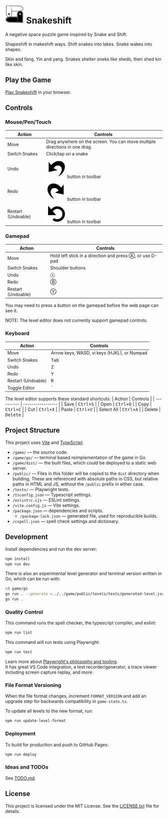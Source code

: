 # <img src="./game/public/graphics/yin-yang-larger-sneks-180px.png" height="60"> Snakeshift

A negative space puzzle game inspired by Snake and Shift.

Shapeshift in makeshift ways. Shift snakes into lakes. Snake wakes into shapes.

Skin and fang. Yin and yang. Snakes shelter sneks like sheds, then shed kin like skin.

## Play the Game

[Play Snakeshift](https://1j01.github.io/snakeshift/) in your browser.

## Controls

### Mouse/Pen/Touch

| Action             | Controls                                                                   |
| ------------------ | -------------------------------------------------------------------------- |
| Move               | Drag anywhere on the screen. You can move multiple directions in one drag. |
| Switch Snakes      | Click/tap on a snake                                                       |
| Undo               | ![Undo](./game/public/graphics/undo.svg) button in toolbar                 |
| Redo               | ![Redo](./game/public/graphics/redo.svg) button in toolbar                 |
| Restart (Undoable) | ![Restart](./game/public/graphics/restart.svg) button in toolbar           |

### Gamepad

| Action             | Controls                                                 |
| ------------------ | -------------------------------------------------------- |
| Move               | Hold left stick in a direction and press Ⓐ, or use D-pad |
| Switch Snakes      | Shoulder buttons                                         |
| Undo               | ⓧ                                                        |
| Redo               | Ⓑ                                                        |
| Restart (Undoable) | Ⓨ                                                        |

You may need to press a button on the gamepad before the web page can see it.

NOTE: The level editor does not currently support gamepad controls.

### Keyboard

| Action             | Controls                                    |
| ------------------ | ------------------------------------------- |
| Move               | Arrow keys, WASD, vi keys (HJKL), or Numpad |
| Switch Snakes      | <kbd>Tab</kbd>                              |
| Undo               | <kbd>Z</kbd>                                |
| Redo               | <kbd>Y</kbd>                                |
| Restart (Undoable) | <kbd>R</kbd>                                |
| Toggle Editor      | <kbd>`</kbd>                                |

The level editor supports these standard shortcuts:
| Action     | Controls          |
| ---------- | ----------------- |
| Save       | <kbd>Ctrl+S</kbd> |
| Open       | <kbd>Ctrl+O</kbd> |
| Copy       | <kbd>Ctrl+C</kbd> |
| Cut        | <kbd>Ctrl+X</kbd> |
| Paste      | <kbd>Ctrl+V</kbd> |
| Select All | <kbd>Ctrl+A</kbd> |
| Delete     | <kbd>Delete</kbd> |

## Project Structure

This project uses [Vite](https://vitejs.dev/) and [TypeScript](https://www.typescriptlang.org/).

- `/game/` — the source code.
- `/game/go/` — terminal based reimplementation of the game in Go
- `/game/dist/` — the built files, which could be deployed to a static web server.
- `/public/`  — Files in this folder will be copied to the `dist` directory when building. These are referenced with absolute paths in CSS, but relative paths in HTML and JS, without the `/public` prefix in either case.
- `/tests/` — Playwright tests.
- `/tsconfig.json` — Typescript settings.
- `/eslintrc.cjs` — ESLint settings.
- `/vite.config.js` — Vite settings.
- `/package.json` — dependencies and scripts.
  - `/package-lock.json` — generated file, used for reproducible builds.
- `/cspell.json` — spell check settings and dictionary.

## Development

Install dependencies and run the dev server:

```sh
npm install
npm run dev
```

There is also an experimental level generator and terminal version written in Go, which can be run with:
```sh
cd game/go
go run . --generate >../../game/public/levels/tests/generated-level.json
go run .
```

### Quality Control

This command runs the spell checker, the typescript compiler, and eslint:

```sh
npm run lint
```

This command will run tests using Playwright:

```sh
npm run test
```

Learn more about [Playwright's philosophy and tooling](https://playwright.dev/docs/best-practices).  
It has great VS Code integration, a test recorder/generator, a trace viewer including screen capture replay, and more.

### File Format Versioning

When the file format changes, increment `FORMAT_VERSION` and add an upgrade step for backwards compatibility in `game-state.ts`.

To update all levels to the new format, run:

```sh
npm run update-level-format
```

### Deployment

To build for production and push to GitHub Pages:
```sh
npm run deploy
```

### Ideas and TODOs

See [TODO.md](./TODO.md).

## License

This project is licensed under the MIT License. See the [LICENSE.txt](./LICENSE.txt) file for details.

